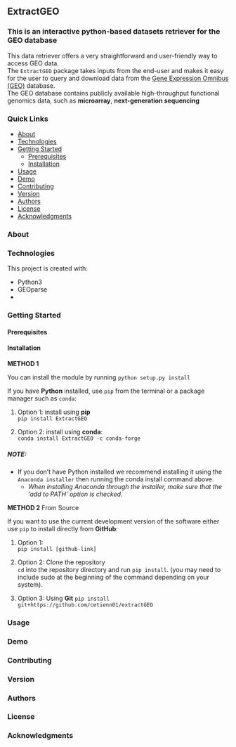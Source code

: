 ## ExtractGEO
### This is an interactive python-based datasets retriever for the GEO database

This data retriever offers a very straightforward and user-friendly way to access GEO data.\
The `ExtractGEO` package takes inputs from the end-user and makes it easy for the user to query and download data from the [Gene Expression Omnibus (GEO)](https://www.ncbi.nlm.nih.gov/geo/) database.\
The GEO database contains publicly available high-throughput functional genomics data, such as **microarray**, **next-generation sequencing**

### Quick Links
- [About](#about)
- [Technologies](#technologies)
- [Getting Started](#getting-started)
  - [Prerequisites](#prerequisites)
  - [Installation](#installation)
- [Usage](#usage)
- [Demo](#demo)
- [Contributing](#contributing)
- [Version](#version)
- [Authors](#authors)
- [License](#license)
- [Acknowledgments](#acknowledgments)

### About

### Technologies
This project is created with:
- Python3
- GEOparse
-

### Getting Started

#### Prerequisites
#### Installation

**METHOD 1**

You can install the module by running `python setup.py install`

If you have **Python** installed, use `pip` from the terminal or a package manager such as `conda`:

1. Option 1: install using **pip** \
`pip install ExtractGEO`

2. Option 2: install using **conda**: \
`conda install ExtractGEO -c conda-forge`

##### NOTE:
- If you don’t have Python installed we recommend installing it using the `Anaconda installer` then running the conda install command above.
  - _When installing Anaconda through the installer, make sure that the ‘add to PATH’ option is checked._


**METHOD 2** From Source

If you want to use the current development version of the software either use `pip` to install directly from **GitHub**:

1. Option 1: \
`pip install [github-link]`

2. Option 2: Clone the repository \
`cd` into the repository directory and run `pip install`.
(you may need to include sudo at the beginning of the command depending on your system).

3. Option 3: Using **Git**
`pip install git+https://github.com/cetienn01/extractGEO`

### Usage

### Demo

### Contributing

### Version

### Authors

### License

### Acknowledgments


